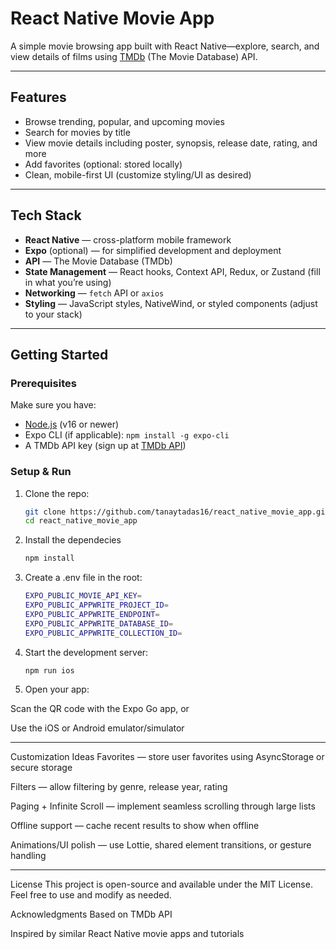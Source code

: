 # React Native Movie App

A simple movie browsing app built with React Native—explore, search, and view details of films using [TMDb](https://www.themoviedb.org/) (The Movie Database) API.

---

##  Features

- Browse trending, popular, and upcoming movies
- Search for movies by title
- View movie details including poster, synopsis, release date, rating, and more
- Add favorites (optional: stored locally)
- Clean, mobile-first UI (customize styling/UI as desired)

---

##  Tech Stack

- **React Native** — cross-platform mobile framework
- **Expo** (optional) — for simplified development and deployment
- **API** — The Movie Database (TMDb)
- **State Management** — React hooks, Context API, Redux, or Zustand (fill in what you’re using)
- **Networking** — `fetch` API or `axios`
- **Styling** — JavaScript styles, NativeWind, or styled components (adjust to your stack)

---

##  Getting Started

### Prerequisites

Make sure you have:

- [Node.js](https://nodejs.org/) (v16 or newer)
- Expo CLI (if applicable): `npm install -g expo-cli`
- A TMDb API key (sign up at [TMDb API](https://www.themoviedb.org/settings/api))

### Setup & Run

1. Clone the repo:
   ```bash
   git clone https://github.com/tanaytadas16/react_native_movie_app.git
   cd react_native_movie_app
   ```
2. Install the dependecies
   ```bash
   npm install
   ```
3. Create a .env file in the root:
   ```bash
   EXPO_PUBLIC_MOVIE_API_KEY=
   EXPO_PUBLIC_APPWRITE_PROJECT_ID=
   EXPO_PUBLIC_APPWRITE_ENDPOINT=
   EXPO_PUBLIC_APPWRITE_DATABASE_ID=
   EXPO_PUBLIC_APPWRITE_COLLECTION_ID=
   ```
4. Start the development server:
   ```bash
   npm run ios
   ```
5. Open your app:

Scan the QR code with the Expo Go app, or

Use the iOS or Android emulator/simulator

---

Customization Ideas
Favorites — store user favorites using AsyncStorage or secure storage

Filters — allow filtering by genre, release year, rating

Paging + Infinite Scroll — implement seamless scrolling through large lists

Offline support — cache recent results to show when offline

Animations/UI polish — use Lottie, shared element transitions, or gesture handling

---

License
This project is open-source and available under the MIT License. Feel free to use and modify as needed.

Acknowledgments
Based on TMDb API

Inspired by similar React Native movie apps and tutorials

